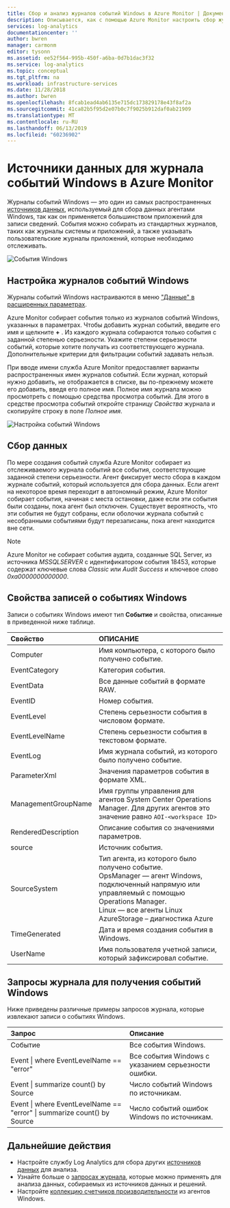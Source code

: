 ```yaml
---
title: Сбор и анализ журналов событий Windows в Azure Monitor | Документация Майкрософт
description: Описывается, как с помощью Azure Monitor настроить сбор журналов событий Windows и сведений о создаваемых ими записях.
services: log-analytics
documentationcenter: ''
author: bwren
manager: carmonm
editor: tysonn
ms.assetid: ee52f564-995b-450f-a6ba-0d7b1dac3f32
ms.service: log-analytics
ms.topic: conceptual
ms.tgt_pltfrm: na
ms.workload: infrastructure-services
ms.date: 11/28/2018
ms.author: bwren
ms.openlocfilehash: 8fcab1ead4ab6135e715dc173829178e43f8af2a
ms.sourcegitcommit: 41ca82b5f95d2e07b0c7f9025b912daf0ab21909
ms.translationtype: MT
ms.contentlocale: ru-RU
ms.lasthandoff: 06/13/2019
ms.locfileid: "60236902"
---
```

# <a name="windows-event-log-data-sources-in-azure-monitor"></a>Источники данных для журнала событий Windows в Azure Monitor
Журналы событий Windows — это один из самых распространенных [источников данных](agent-data-sources.md), используемый для сбора данных агентами Windows, так как он применяется большинством приложений для записи сведений.  События можно собирать из стандартных журналов, таких как журналы системы и приложений, а также указывать пользовательские журналы приложений, которые необходимо отслеживать.

![События Windows](media/data-sources-windows-events/overview.png)     

## <a name="configuring-windows-event-logs"></a>Настройка журналов событий Windows
Журналы событий Windows настраиваются в меню ["Данные" в расширенных параметрах](agent-data-sources.md#configuring-data-sources).

Azure Monitor собирает события только из журналов событий Windows, указанных в параметрах.  Чтобы добавить журнал событий, введите его имя и щелкните **+** .  Из каждого журнала собираются только события с заданной степенью серьезности.  Укажите степени серьезности событий, которые хотите получать из соответствующего журнала.  Дополнительные критерии для фильтрации событий задавать нельзя.

При вводе имени служба Azure Monitor предоставляет варианты распространенных имен журналов событий. Если журнал, который нужно добавить, не отображается в списке, вы по-прежнему можете его добавить, введя его полное имя. Полное имя журнала можно просмотреть с помощью средства просмотра событий. Для этого в средстве просмотра событий откройте страницу *Свойства* журнала и скопируйте строку в поле *Полное имя*.

![Настройка событий Windows](media/data-sources-windows-events/configure.png)

## <a name="data-collection"></a>Сбор данных
По мере создания событий служба Azure Monitor собирает из отслеживаемого журнала событий все события, соответствующие заданной степени серьезности.  Агент фиксирует место сбора в каждом журнале событий, который используется для сбора данных.  Если агент на некоторое время переходит в автономный режим, Azure Monitor собирает события, начиная с места остановки, даже если эти события были созданы, пока агент был отключен.  Существует вероятность, что эти события не будут собраны, если оболочки журнала событий с несобранными событиями будут перезаписаны, пока агент находится вне сети.

>[!NOTE]
>Azure Monitor не собирает события аудита, созданные SQL Server, из источника *MSSQLSERVER* с идентификатором события 18453, которые содержат ключевые слова *Classic* или *Audit Success* и ключевое слово *0xa0000000000000*.
>

## <a name="windows-event-records-properties"></a>Свойства записей о событиях Windows
Записи о событиях Windows имеют тип **Событие** и свойства, описанные в приведенной ниже таблице.

| Свойство | ОПИСАНИЕ |
|:--- |:--- |
| Computer |Имя компьютера, с которого было получено событие. |
| EventCategory |Категория события. |
| EventData |Все данные событий в формате RAW. |
| EventID |Номер события. |
| EventLevel |Степень серьезности события в числовом формате. |
| EventLevelName |Степень серьезности события в текстовом формате. |
| EventLog |Имя журнала событий, из которого было получено событие. |
| ParameterXml |Значения параметров события в формате XML. |
| ManagementGroupName |Имя группы управления для агентов System Center Operations Manager.  Для других агентов это значение равно `AOI-<workspace ID>` |
| RenderedDescription |Описание события со значениями параметров. |
| source |Источник события. |
| SourceSystem |Тип агента, из которого было получено событие. <br> OpsManager — агент Windows, подключенный напрямую или управляемый с помощью Operations Manager. <br> Linux — все агенты Linux  <br> AzureStorage – диагностика Azure |
| TimeGenerated |Дата и время создания события в Windows. |
| UserName |Имя пользователя учетной записи, который зафиксировал событие. |

## <a name="log-queries-with-windows-events"></a>Запросы журнала для получения событий Windows
Ниже приведены различные примеры запросов журнала, которые извлекают записи о событиях Windows.

| Запрос | Описание |
|:---|:---|
| Событие |Все события Windows. |
| Event &#124; where EventLevelName == "error" |Все события Windows с указанием серьезности ошибки. |
| Event &#124; summarize count() by Source |Число событий Windows по источникам. |
| Event &#124; where EventLevelName == "error" &#124; summarize count() by Source |Число событий ошибок Windows по источникам. |


## <a name="next-steps"></a>Дальнейшие действия
* Настройте службу Log Analytics для сбора других [источников данных](agent-data-sources.md) для анализа.
* Узнайте больше о [запросах журнала](../log-query/log-query-overview.md), которые можно применять для анализа данных, собираемых из источников данных и решений.  
* Настройте [коллекцию счетчиков производительности](data-sources-performance-counters.md) из агентов Windows.
